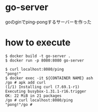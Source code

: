 # go-server
goのginでping-pongするサーバーを作った

# how to execute
```
$ docker build -t go-server .
$ docker run -p 8080:8080 go-server
```

```
$ curl localhost:8080/ping
"pong!"
$ docker exec -it ${CONTAINER NAME} ash
/go # apk add curl
(1/1) Installing curl (7.69.1-r1)
Executing busybox-1.31.1-r16.trigger
OK: 22 MiB in 21 packages
/go # curl localhost:8080/ping
"pong!"/go # 
```